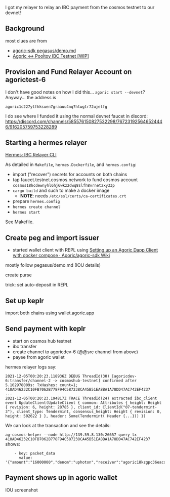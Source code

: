 I got my relayer to relay an IBC payment from the cosmos testnet to our devnet!

## Background

most clues are from
 - [agoric-sdk pegasus/demo.md](https://github.com/Agoric/agoric-sdk/blob/master/packages/pegasus/demo.md)
 - [Agoric ↔ Pooltoy IBC Testnet [WIP]](https://hackmd.io/YYf5lsJXSSuatstpRDSs8g?view)

## Provision and Fund Relayer Account on agorictest-6

I don't have good notes on how I did this... `agoric start --devnet`? Anyway... the address is

`agoric1c227ytfhksuen7graauu4nq7htwgtr72ujelfg`

I do see where I funded it using the normal devnet faucet in discord:
https://discord.com/channels/585576150827532298/767231925646524446/916205759753228289

## Starting a hermes relayer

[Hermes: IBC Relayer CLI](https://github.com/informalsystems/ibc-rs/tree/master/relayer-cli)

As detailed in `Makefile`, `hermes.Dockerfile`, and `hermes.config`:
 - import ("recover") secrets for accounts on both chains
 - tap faucet.testnet.cosmos.network to fund cosmos account `cosmos18hcdewnyhl6hj6wkz2dwq8slfh8vrnetzxy33p`
 - `cargo build` and such to make a docker image
   - **NOTE**: needs `/etc/ssl/certs/ca-certificates.crt`
 - prepare `hermes.config`
 - `hermes create channel`
 - `hermes start`

See Makefile.

## Create peg and import issuer

 - started wallet client with REPL using [Setting up an Agoric Dapp Client with docker compose · Agoric/agoric\-sdk Wiki](https://github.com/Agoric/agoric-sdk/wiki/Setting-up-an-Agoric-Dapp-Client-with-docker-compose)

mostly follow pegasus/demo.md (IOU details)

create purse

trick: set auto-deposit in REPL

## Set up keplr

import both chains using wallet.agoric.app

## Send payment with keplr

 - start on cosmos hub testnet
 - ibc transfer
 - create channel to agoricdev-6 (@@src channel from above)
 - payee from agoric wallet

hermes relayer logs say:

```
2021-12-05T00:20:23.118936Z DEBUG ThreadId(30) [agoricdev-6:transfer/channel-2 -> cosmoshub-testnet] confirmed after 5.102978009s: TxHashes: count=1; 410AD46232C10FB7062B778F94C587238CA45B51EA8BA1A78DD47AC742EF4237
...
2021-12-05T00:20:23.194817Z TRACE ThreadId(24) extracted ibc_client event UpdateClient(UpdateClient { common: Attributes { height: Height { revision: 6, height: 28785 }, client_id: ClientId("07-tendermint-3"), client_type: Tendermint, consensus_height: Height { revision: 0, height: 502622 } }, header: Some(Tendermint( Header {...})) })
```

We can look at the transaction and see the details:

`ag-cosmos-helper --node http://139.59.8.130:26657 query tx 410AD46232C10FB7062B778F94C587238CA45B51EA8BA1A78DD47AC742EF4237` shows:

```
    - key: packet_data
      value: '{"amount":"16000000","denom":"uphoton","receiver":"agoric18kzgpc36eacsdhx8wrdjywvdu3s6dsg2ae3t54","sender":"cosmos18hcdewnyhl6hj6wkz2dwq8slfh8vrnetzxy33p"}'
```

## Payment shows up in agoric wallet

IOU screenshot